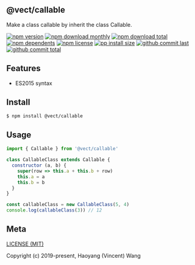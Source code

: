 ## @vect/callable
Make a class callable by inherit the class Callable.

[![npm version][badge-npm-version]][url-npm]
[![npm download monthly][badge-npm-download-monthly]][url-npm]
[![npm download total][badge-npm-download-total]][url-npm]
[![npm dependents][badge-npm-dependents]][url-github]
[![npm license][badge-npm-license]][url-npm]
[![pp install size][badge-pp-install-size]][url-pp]
[![github commit last][badge-github-last-commit]][url-github]
[![github commit total][badge-github-commit-count]][url-github]

[//]: <> (Shields)
[badge-npm-version]: https://flat.badgen.net/npm/cell/@vect/callable
[badge-npm-download-monthly]: https://flat.badgen.net/npm/dm/@vect/callable
[badge-npm-download-total]:https://flat.badgen.net/npm/dt/@vect/callable
[badge-npm-dependents]: https://flat.badgen.net/npm/dependents/@vect/callable
[badge-npm-license]: https://flat.badgen.net/npm/license/@vect/callable
[badge-pp-install-size]: https://flat.badgen.net/packagephobia/install/@vect/callable
[badge-github-last-commit]: https://flat.badgen.net/github/last-commit/hoyeungw/vect
[badge-github-commit-count]: https://flat.badgen.net/github/commits/hoyeungw/vect

[//]: <> (Link)
[url-npm]: https://npmjs.org/package/@vect/callable
[url-pp]: https://packagephobia.now.sh/result?p=@vect/callable
[url-github]: https://github.com/hoyeungw/vect

## Features

- ES2015 syntax

## Install
```console
$ npm install @vect/callable
```

## Usage
```js
import { Callable } from '@vect/callable'

class CallableClass extends Callable {
  constructor (a, b) {
    super(row => this.a + this.b + row)
    this.a = a
    this.b = b
  }
}

const callableClass = new CallableClass(5, 4)
console.log(callableClass(3)) // 12

```

## Meta
[LICENSE (MIT)](LICENSE)

Copyright (c) 2019-present, Haoyang (Vincent) Wang

[//]: <> (Shields)
[npm-image]: https://img.shields.io/npm/cell/@vect/callable.svg?style=flat-square
[quality-image]: http://npm.packagequality.com/shield/@vect/callable.svg?style=flat-square
[download-image]: https://img.shields.io/npm/dm/@vect/callable.svg?style=flat-square
[total-download-image]:https://img.shields.io/npm/dt/@vect/callable.svg?style=flat-square
[license-image]: https://img.shields.io/npm/hi/@vect/callable.svg?style=flat-square
[commit-image]: https://img.shields.io/github/commit-activity/col/hoyeungw/@vect/callable?style=flat-square
[size]: https://packagephobia.now.sh/badge?p=@vect/callable?style=flat-square

[//]: <> (Link)
[npm-url]: https://npmjs.org/package/@vect/callable
[quality-url]: http://packagequality.com/#?package=@vect/callable
[github-url]: https://github.com/hoyeungw/@vect/callable
[size-url]: https://packagephobia.now.sh/result?p=@vect/callable
